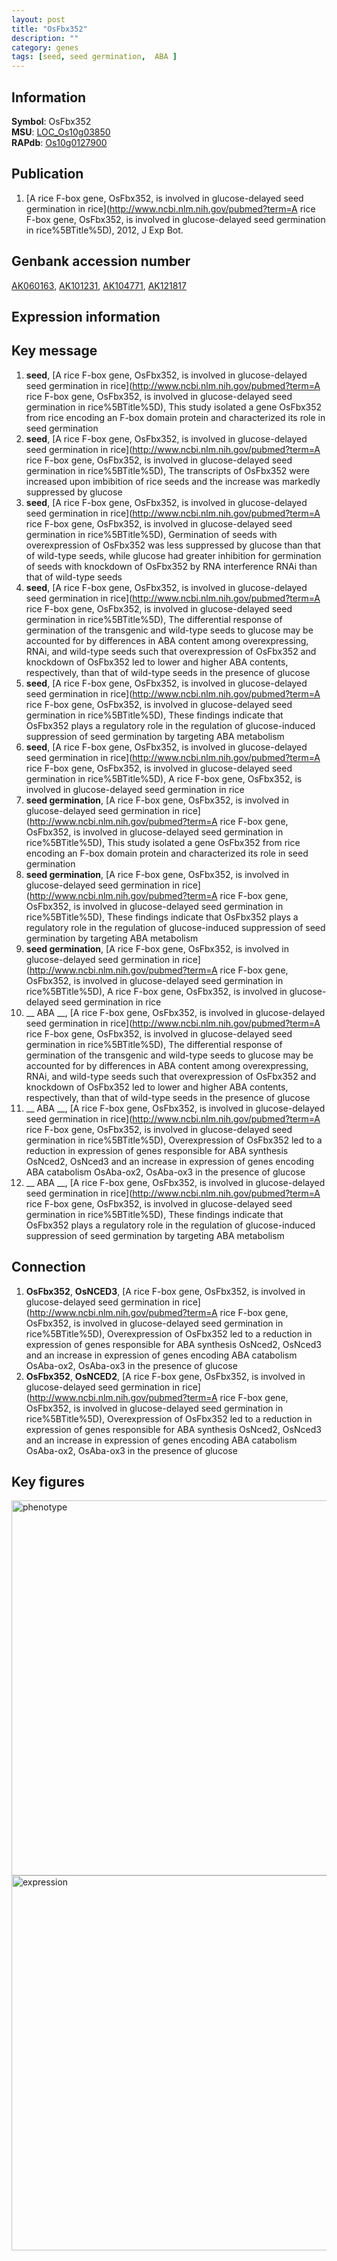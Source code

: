 ```yaml
---
layout: post
title: "OsFbx352"
description: ""
category: genes
tags: [seed, seed germination,  ABA ]
---
```


## Information
__Symbol__: OsFbx352  
__MSU__: [LOC_Os10g03850](http://rice.plantbiology.msu.edu/cgi-bin/ORF_infopage.cgi?orf=LOC_Os10g03850)  
__RAPdb__: [Os10g0127900](http://rapdb.dna.affrc.go.jp/viewer/gbrowse_details/irgsp1?name=Os10g0127900)  

## Publication
1. [A rice F-box gene, OsFbx352, is involved in glucose-delayed seed germination in rice](http://www.ncbi.nlm.nih.gov/pubmed?term=A rice F-box gene, OsFbx352, is involved in glucose-delayed seed germination in rice%5BTitle%5D), 2012, J Exp Bot.

## Genbank accession number
[AK060163](http://www.ncbi.nlm.nih.gov/nuccore/AK060163), [AK101231](http://www.ncbi.nlm.nih.gov/nuccore/AK101231), [AK104771](http://www.ncbi.nlm.nih.gov/nuccore/AK104771), [AK121817](http://www.ncbi.nlm.nih.gov/nuccore/AK121817)  

## Expression information

## Key message
1. __seed__, [A rice F-box gene, OsFbx352, is involved in glucose-delayed seed germination in rice](http://www.ncbi.nlm.nih.gov/pubmed?term=A rice F-box gene, OsFbx352, is involved in glucose-delayed seed germination in rice%5BTitle%5D),  This study isolated a gene OsFbx352 from rice encoding an F-box domain protein and characterized its role in seed germination
2. __seed__, [A rice F-box gene, OsFbx352, is involved in glucose-delayed seed germination in rice](http://www.ncbi.nlm.nih.gov/pubmed?term=A rice F-box gene, OsFbx352, is involved in glucose-delayed seed germination in rice%5BTitle%5D),  The transcripts of OsFbx352 were increased upon imbibition of rice seeds and the increase was markedly suppressed by glucose
3. __seed__, [A rice F-box gene, OsFbx352, is involved in glucose-delayed seed germination in rice](http://www.ncbi.nlm.nih.gov/pubmed?term=A rice F-box gene, OsFbx352, is involved in glucose-delayed seed germination in rice%5BTitle%5D),  Germination of seeds with overexpression of OsFbx352 was less suppressed by glucose than that of wild-type seeds, while glucose had greater inhibition for germination of seeds with knockdown of OsFbx352 by RNA interference RNAi than that of wild-type seeds
4. __seed__, [A rice F-box gene, OsFbx352, is involved in glucose-delayed seed germination in rice](http://www.ncbi.nlm.nih.gov/pubmed?term=A rice F-box gene, OsFbx352, is involved in glucose-delayed seed germination in rice%5BTitle%5D),  The differential response of germination of the transgenic and wild-type seeds to glucose may be accounted for by differences in ABA content among overexpressing, RNAi, and wild-type seeds such that overexpression of OsFbx352 and knockdown of OsFbx352 led to lower and higher ABA contents, respectively, than that of wild-type seeds in the presence of glucose
5. __seed__, [A rice F-box gene, OsFbx352, is involved in glucose-delayed seed germination in rice](http://www.ncbi.nlm.nih.gov/pubmed?term=A rice F-box gene, OsFbx352, is involved in glucose-delayed seed germination in rice%5BTitle%5D),  These findings indicate that OsFbx352 plays a regulatory role in the regulation of glucose-induced suppression of seed germination by targeting ABA metabolism
6. __seed__, [A rice F-box gene, OsFbx352, is involved in glucose-delayed seed germination in rice](http://www.ncbi.nlm.nih.gov/pubmed?term=A rice F-box gene, OsFbx352, is involved in glucose-delayed seed germination in rice%5BTitle%5D), A rice F-box gene, OsFbx352, is involved in glucose-delayed seed germination in rice
7. __seed germination__, [A rice F-box gene, OsFbx352, is involved in glucose-delayed seed germination in rice](http://www.ncbi.nlm.nih.gov/pubmed?term=A rice F-box gene, OsFbx352, is involved in glucose-delayed seed germination in rice%5BTitle%5D),  This study isolated a gene OsFbx352 from rice encoding an F-box domain protein and characterized its role in seed germination
8. __seed germination__, [A rice F-box gene, OsFbx352, is involved in glucose-delayed seed germination in rice](http://www.ncbi.nlm.nih.gov/pubmed?term=A rice F-box gene, OsFbx352, is involved in glucose-delayed seed germination in rice%5BTitle%5D),  These findings indicate that OsFbx352 plays a regulatory role in the regulation of glucose-induced suppression of seed germination by targeting ABA metabolism
9. __seed germination__, [A rice F-box gene, OsFbx352, is involved in glucose-delayed seed germination in rice](http://www.ncbi.nlm.nih.gov/pubmed?term=A rice F-box gene, OsFbx352, is involved in glucose-delayed seed germination in rice%5BTitle%5D), A rice F-box gene, OsFbx352, is involved in glucose-delayed seed germination in rice
10. __ ABA __, [A rice F-box gene, OsFbx352, is involved in glucose-delayed seed germination in rice](http://www.ncbi.nlm.nih.gov/pubmed?term=A rice F-box gene, OsFbx352, is involved in glucose-delayed seed germination in rice%5BTitle%5D),  The differential response of germination of the transgenic and wild-type seeds to glucose may be accounted for by differences in ABA content among overexpressing, RNAi, and wild-type seeds such that overexpression of OsFbx352 and knockdown of OsFbx352 led to lower and higher ABA contents, respectively, than that of wild-type seeds in the presence of glucose
11. __ ABA __, [A rice F-box gene, OsFbx352, is involved in glucose-delayed seed germination in rice](http://www.ncbi.nlm.nih.gov/pubmed?term=A rice F-box gene, OsFbx352, is involved in glucose-delayed seed germination in rice%5BTitle%5D),  Overexpression of OsFbx352 led to a reduction in expression of genes responsible for ABA synthesis OsNced2, OsNced3 and an increase in expression of genes encoding ABA catabolism OsAba-ox2, OsAba-ox3 in the presence of glucose
12. __ ABA __, [A rice F-box gene, OsFbx352, is involved in glucose-delayed seed germination in rice](http://www.ncbi.nlm.nih.gov/pubmed?term=A rice F-box gene, OsFbx352, is involved in glucose-delayed seed germination in rice%5BTitle%5D),  These findings indicate that OsFbx352 plays a regulatory role in the regulation of glucose-induced suppression of seed germination by targeting ABA metabolism

## Connection
1. __OsFbx352__, __OsNCED3__, [A rice F-box gene, OsFbx352, is involved in glucose-delayed seed germination in rice](http://www.ncbi.nlm.nih.gov/pubmed?term=A rice F-box gene, OsFbx352, is involved in glucose-delayed seed germination in rice%5BTitle%5D),  Overexpression of OsFbx352 led to a reduction in expression of genes responsible for ABA synthesis OsNced2, OsNced3 and an increase in expression of genes encoding ABA catabolism OsAba-ox2, OsAba-ox3 in the presence of glucose
2. __OsFbx352__, __OsNCED2__, [A rice F-box gene, OsFbx352, is involved in glucose-delayed seed germination in rice](http://www.ncbi.nlm.nih.gov/pubmed?term=A rice F-box gene, OsFbx352, is involved in glucose-delayed seed germination in rice%5BTitle%5D),  Overexpression of OsFbx352 led to a reduction in expression of genes responsible for ABA synthesis OsNced2, OsNced3 and an increase in expression of genes encoding ABA catabolism OsAba-ox2, OsAba-ox3 in the presence of glucose

## Key figures
<img src="http://ricencode.github.io/images/OsFbx352.pheno.png" alt="phenotype"  style="width: 600px;"/>

<img src="http://ricencode.github.io/images/OsFbx352.exp.png" alt="expression"  style="width: 600px;"/>


